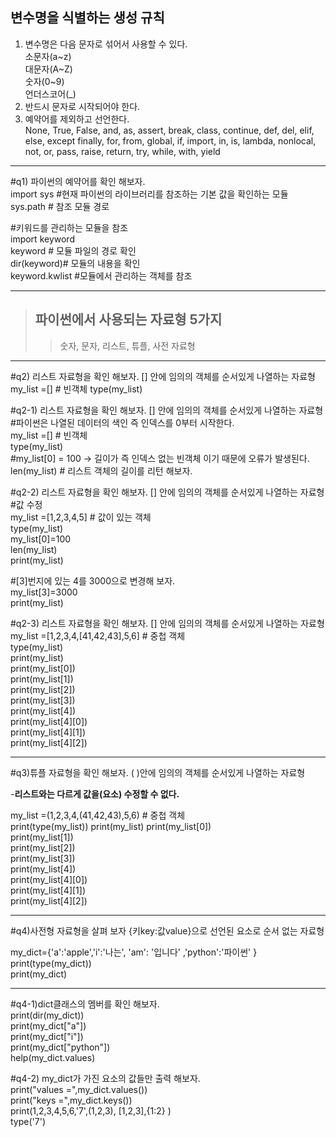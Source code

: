 ## 변수명을 식별하는 생성 규칙
1. 변수명은 다음 문자로 섞어서 사용할 수 있다.   
소문자(a~z)   
대문자(A~Z)   
숫자(0~9)   
언더스코어(_)   
2. 반드시 문자로 시작되어야 한다.   
3. 예약어를 제외하고 선언한다.      
None, True, False, and, as, assert, break, class, continue, def, del, elif, else, except
finally, for, from, global, if, import, in, is, lambda, nonlocal, not, or, pass, raise, return,
try, while, with, yield   

---


#q1) 파이썬의 예약어를 확인 해보자.    
import sys  #현재 파이썬의 라이브러리를 참조하는 기본 값을 확인하는 모듈   
sys.path  # 참조 모듈 경로   


#키워드를 관리하는 모듈을 참조    
import keyword   
keyword  # 모듈 파일의 경로 확인    
dir(keyword)# 모듈의 내용을 확인    
keyword.kwlist #모듈에서 관리하는 객체를 참조   

---

>## 파이썬에서 사용되는 자료형 5가지
>>숫자, 문자, 리스트, 튜플, 사전 자료형

---

#q2) 리스트 자료형을 확인 해보자.  [] 안에 임의의 객체를 순서있게 나열하는 자료형   
my_list =[]  # 빈객체
type(my_list)   

#q2-1) 리스트 자료형을 확인 해보자.  [] 안에 임의의 객체를 순서있게 나열하는 자료형   
#파이썬은 나열된 데이터의 색인 즉 인덱스를  0부터 시작한다.     
my_list =[]  # 빈객체   
type(my_list)   
#my_list[0] = 100  ->  길이가 즉 인덱스 없는 빈객체 이기 때문에 오류가 발생된다.    
len(my_list) # 리스트 객체의 길이를 리턴 해보자.     



#q2-2) 리스트 자료형을 확인 해보자.  [] 안에 임의의 객체를 순서있게 나열하는 자료형   
#값 수정   
my_list =[1,2,3,4,5]  # 값이 있는 객체   
type(my_list)   
my_list[0]=100   
len(my_list)   
print(my_list)   

#[3]번지에 있는 4를 3000으로 변경해 보자.    
my_list[3]=3000   
print(my_list)   

#q2-3) 리스트 자료형을 확인 해보자.  [] 안에 임의의 객체를 순서있게 나열하는 자료형   
my_list =[1,2,3,4,[41,42,43],5,6]  # 중첩 객체   
type(my_list)   
print(my_list)   
print(my_list[0])   
print(my_list[1])   
print(my_list[2])   
print(my_list[3])  
print(my_list[4])   
print(my_list[4][0])   
print(my_list[4][1])   
print(my_list[4][2])   

---

#q3)튜플 자료형을 확인 해보자.  ( )안에 임의의 객체를 순서있게 나열하는 자료형    

-**리스트와는 다르게 값을(요소) 수정할 수 없다.**   

my_list =(1,2,3,4,(41,42,43),5,6)  # 중첩 객체   
print(type(my_list))
print(my_list)
print(my_list[0])   
print(my_list[1])   
print(my_list[2])   
print(my_list[3])   
print(my_list[4])   
print(my_list[4][0])   
print(my_list[4][1])   
print(my_list[4][2])   

---   

#q4)사전형 자료형을 살펴 보자  {키key:값value}으로 선언된 요소로 순서 없는 자료형  

my_dict={'a':'apple','i':'나는', 'am': '입니다' ,'python':'파이썬' }   
print(type(my_dict))   
print(my_dict)   

---

#q4-1)dict클래스의 멤버를 확인 해보자.     
print(dir(my_dict))   
print(my_dict["a"])   
print(my_dict["i"])   
print(my_dict["python"])   
help(my_dict.values)   

#q4-2) my_dict가 가진 요소의 값들만 출력 해보자.    
print("values =",my_dict.values())   
print("keys =",my_dict.keys())   
print(1,2,3,4,5,6,'7',(1,2,3), [1,2,3],{1:2} )   
type('7')   